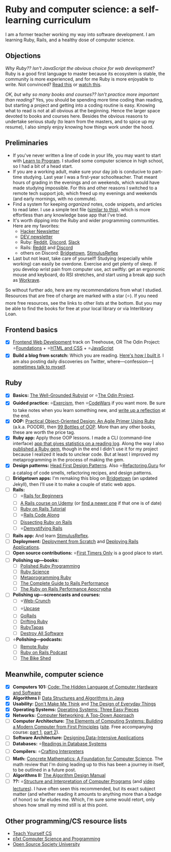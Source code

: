 # Ruby and computer science: a self-learning curriculum

I am a former teacher working my way into software development. I am learning Ruby, Rails, and a healthy dose of computer science.

## Objections

*Why Ruby?? Isn't JavaScript the obvious choice for web development?* Ruby is a good first language to master because its ecosystem is stable, the community is more experienced, and for me Ruby is more enjoyable to write. Not convinced? [Read this](https://medium.com/learn-love-code/why-teach-ruby-bac8416c77ba) or [watch this](https://youtu.be/IlVfHG-pAag?t=1534).

*OK, but why so many books and courses?? Isn't practice more important than reading?* Yes, you should be spending more time coding than reading, but starting a project and getting into a coding routine is easy. Knowing what to read is not at all obvious at the beginning. Hence the larger space devoted to books and courses here. Besides the obvious reasons to undertake serious study (to learn from the masters, and to spice up my resume), I also simply enjoy knowing how things work under the hood.

## Preliminaries

- If you've never written a line of code in your life, you may want to start with [Learn to Program](https://pine.fm/LearnToProgram/). I studied some computer science in high school, so I had a bit of a head start.
- If you are a working adult, make sure your day job is conducive to part-time studying. Last year I was a first-year schoolteacher. That meant hours of grading in the evenings and on weekends, which would have made studying impossible. For this and other reasons I switched to a remote tech support job, which freed up my evenings and weekends (and early mornings, with no commute).
- Find a system for keeping *organized* notes, code snippets, and articles to read later. I use a simple text file ([similar to this](https://illdoitlater.xyz/t/plaintext)), which is more effortless than any knowledge base app that I've tried.
- It's worth dipping into the Ruby and wider programming communities. Here are my favorites:
  - [Hacker Newsletter](https://hackernewsletter.com/)
  - [DEV newsletter](https://dev.to/t/newsletter)
  - Ruby: [Reddit](https://www.reddit.com/r/ruby), [Discord](https://discord.gg/tSFdeuVfpc), [Slack](https://www.rubyonrails.link/)
  - Rails: [Reddit](https://www.reddit.com/r/rails) and [Discord](https://discord.gg/AuDNwjsyfm)
  - others on Discord: [Bridgetown](https://discord.gg/Cugms94QFM), [StimulusReflex](https://discord.com/invite/stimulus-reflex)
- Last but not least, take care of yourself! Studying (especially while working) can easily be overdone. Exercise and get plenty of sleep. If you develop wrist pain from computer use, act swiftly: get an ergonomic mouse and keyboard, do RSI stretches, and start using a break app such as [Workrave](https://workrave.org/).

So without further ado, here are my recommendations from what I studied. Resources that are free of charge are marked with a star (⭐). If you need more free resources, see the links to other lists at the bottom. But you may be able to find the books for free at your local library or via Interlibrary Loan.

## Frontend basics

- [x] [Frontend Web Development](https://teamtreehouse.com/tracks/front-end-web-development) track on Treehouse, OR The Odin Project: ⭐[Foundations](https://www.theodinproject.com/paths/foundations/courses/foundations) + ⭐[HTML and CSS](https://www.theodinproject.com/paths/full-stack-ruby-on-rails/courses/html-and-css) + ⭐[JavaScript](https://www.theodinproject.com/paths/full-stack-ruby-on-rails/courses/javascript)
- [x] **Build a blog from scratch:** Which you are reading. [Here's how I built it](https://fpsvogel.netlify.app/posts/2020-07-23-zs.html). I am also posting daily discoveries on Twitter, where—confession—[I sometimes talk to myself](https://twitter.com/fpsvogel/status/1389915714098802692).

## Ruby

- [x] **Basics:** [The Well-Grounded Rubyist](https://www.manning.com/books/the-well-grounded-rubyist-third-edition) or ⭐[The Odin Project](https://www.theodinproject.com/courses/ruby-programming).
- [x] **Guided practice:** ⭐[Exercism](https://exercism.io/my/tracks/ruby), then ⭐[CodeWars](https://www.codewars.com) if you want more. Be sure to take notes when you learn something new, and [write up a reflection](https://fpsvogel.netlify.app/posts/2020-11-03-exercism-ruby.html) at the end.
- [x] **OOP:** [Practical Object-Oriented Design: An Agile Primer Using Ruby](https://www.poodr.com) (a.k.a. POODR), then [99 Bottles of OOP](https://sandimetz.com/99bottles-sample-ruby). More than any other books, these are worth the price tag.
- [x] **Ruby app:** Apply those OOP lessons. I made a CLI (command-line interface) [app that gives statistics on a reading log](https://fpsvogel.netlify.app/posts/2021-05-19-my-first-ruby-app-lessons-learned.html). Along the way I also [published a Ruby gem](https://fpsvogel.netlify.app/posts/2020-12-21-ruby-functional-programming.html), though in the end I didn't use it for my project because I realized it leads to unclear code. But at least I improved my metaprogramming in the process of making the gem.
- [x] **Design patterns:** [Head First Design Patterns](https://www.oreilly.com/library/view/head-first-design/9781492077992/). Also ⭐[Refactoring.Guru](https://refactoring.guru/) for a catalog of code smells, refactoring recipes, and design patterns.
- [ ] **Bridgetown apps:** I'm remaking this blog on [Bridgetown](https://github.com/bridgetownrb/bridgetown) (an updated Jekyll), then I'll use it to make a couple of static web apps.
- [ ] **Rails:**
  - [ ] ⭐[Rails for Beginners](https://gorails.com/series/rails-for-beginners)
  - [ ] [A Rails course on Udemy](https://www.udemy.com/course/ruby-on-rails-6-learn-20-gems-build-an-e-learning-platform/) (or [find a newer one](https://www.udemy.com/courses/search/?duration=extraLong&q=ruby+on+rails&ratings=4.0&sort=newest&src=ukw) if that one is of date)
  - [ ] [Ruby on Rails Tutorial](https://www.railstutorial.org)
  - [ ] ⭐[Rails Code Along](https://www.railscodealong.com/)
  - [ ] [Dissecting Ruby on Rails](https://www.udemy.com/course/professional-rails-5-development-course/)
  - [ ] ⭐[Demystifying Rails](https://launchschool.com/books/demystifying_rails)
- [ ] **Rails app:** And learn [StimulusReflex](https://docs.stimulusreflex.com/).
- [ ] **Deployment:** [Deployment from Scratch](https://deploymentfromscratch.com/) and [Deploying Rails Applications](https://leanpub.com/deploying_rails_applications).
- [ ] **Open source contributions:** ⭐[First Timers Only](https://www.firsttimersonly.com/) is a good place to start.
- [ ] **Polishing up—books:**
  - [ ] [Polished Ruby Programming](https://www.packtpub.com/product/polished-ruby-programming/9781801072724)
  - [ ] [Ruby Science](https://github.com/thoughtbot/ruby-science)
  - [ ] [Metaprogramming Ruby](https://pragprog.com/titles/ppmetr2/metaprogramming-ruby-2/)
  - [ ] [The Complete Guide to Rails Performance](https://www.railsspeed.com/)
  - [ ] [The Ruby on Rails Performance Apocrypha](https://www.speedshop.co/2021/01/14/announcing-apocrypha.html)
- [ ] **Polishing up—screencasts and courses:**
  - [ ] ⭐[Web-Crunch](https://web-crunch.com/collections)
  - [ ] ⭐[Upcase](https://thoughtbot.com/blog/announcing-upcase-is-free)
  - [ ] [GoRails](https://gorails.com)
  - [ ] [Drifting Ruby](https://www.driftingruby.com/)
  - [ ] [RubyTapas](https://www.rubytapas.com/)
  - [ ] [Destroy All Software](https://www.destroyallsoftware.com/screencasts/catalog)
- [ ] ⭐**Polishing—podcasts:**
  - [ ] [Remote Ruby](https://remoteruby.transistor.fm/episodes)
  - [ ] [Ruby on Rails Podcast](https://5by5.tv/rubyonrails)
  - [ ] [The Bike Shed](https://www.bikeshed.fm/)

## Meanwhile, computer science

- [x] **Computers 101:** [Code: The Hidden Language of Computer Hardware and Software](https://www.charlespetzold.com/code/)
- [x] **Algorithms I:** [Data Structures and Algorithms in Java](https://www.amazon.com/Data-Structures-Algorithms-Java-2nd/dp/0672324539)
- [x] **Usability:** [Don't Make Me Think](https://sensible.com/dont-make-me-think/) and [The Design of Everyday Things](https://www.nngroup.com/books/design-everyday-things-revised/)
- [x] **Operating Systems:** [Operating Systems: Three Easy Pieces](http://pages.cs.wisc.edu/~remzi/OSTEP/)
- [x] **Networks:** [Computer Networking: A Top-Down Approach](https://gaia.cs.umass.edu/kurose_ross/eighth.htm)
- [ ] **Computer Architecture:** [The Elements of Computing Systems: Building a Modern Computer from First Principles](https://mitpress.mit.edu/books/elements-computing-systems-second-edition) ([site](https://www.nand2tetris.org/). Free accompanying course: [part 1](https://www.coursera.org/learn/build-a-computer), [part 2](https://www.coursera.org/learn/nand2tetris2)).
- [ ] **Software Architecture:** [Designing Data-Intensive Applications](https://www.oreilly.com/library/view/designing-data-intensive-applications/9781491903063/)
- [ ] **Databases:** ⭐[Readings in Database Systems](http://www.redbook.io/)
- [ ] **Compilers:** ⭐[Crafting Interpreters](https://craftinginterpreters.com/)
- [ ] **Math:** [Concrete Mathematics: A Foundation for Computer Science](https://www-cs-faculty.stanford.edu/~knuth/gkp.html). The math review that I'm doing leading up to this has been a journey in itself, to be outlined in a future post.
- [ ] **Algorithms II:** [The Algorithm Design Manual](https://www.algorist.com/)
- [ ] **??:** ⭐[Structure and Interpretation of Computer Programs](https://sarabander.github.io/sicp/html/index.xhtml) (and [video lectures](https://ocw.mit.edu/courses/electrical-engineering-and-computer-science/6-001-structure-and-interpretation-of-computer-programs-spring-2005/video-lectures/)). I have often seen this recommended, but its exact subject matter (and whether reading it amounts to anything more than a badge of honor) so far eludes me. Which, I'm sure some would retort, only shows how small my mind still is at this point.

## Other programming/CS resource lists

- [Teach Yourself CS](https://teachyourselfcs.com/)
- [p1xt Computer Science and Programming](https://github.com/P1xt/p1xt-guides)
- [Open Source Society University](https://github.com/ossu/computer-science)